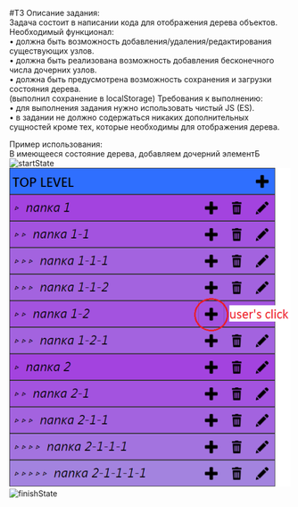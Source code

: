 #ТЗ 
Описание задания:<br>
Задача состоит в написании кода для отображения дерева объектов.<br>
Необходимый функционал:<br>
•	должна быть возможность добавления/удаления/редактирования существующих узлов.<br>
•	должна быть реализована возможность добавления бесконечного числа дочерних узлов.<br>
•	должна быть предусмотрена возможность сохранения и загрузки состояния дерева.<br>
(выполнил сохранение в localStorage)
Требования к выполнению:<br>
•	для выполнения задания нужно использовать чистый JS (ES).<br>
•	в задании не должно содержаться никаких дополнительных сущностей кроме тех, которые необходимы для отображения дерева.

Пример использования: <br>
В имеющееся состояние дерева, добавляем дочерний элементБ<br>
![startState](https://github.com/mihan-pro/tree/blob/master/screen1.jpg)
![addClick](screen2.jpg)
![finishState]("screen3.jpg")
